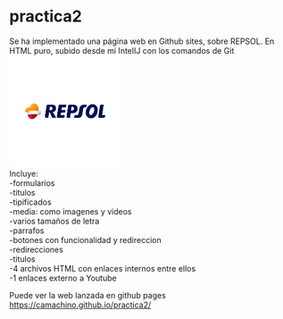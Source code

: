 # practica2
Se ha implementado una página web en Github sites,
sobre REPSOL. En HTML puro, subido desde mi IntelIJ con los comandos de Git
<br>
<img width="200px" height="200px" src="Repsol_Logo.jpg" alt="logo repsol">
<br>
Incluye: <br>
-formularios <br>
-titulos<br>
-tipificados <br>
-media: como imagenes y videos <br>
-varios tamaños de letra <br>
-parrafos<br>
-botones con funcionalidad y redireccion<br>
-redirecciones<br>
-titulos<br>
-4 archivos HTML con enlaces internos entre ellos<br>
-1 enlaces externo a Youtube<br>

Puede ver la web lanzada en github pages
https://camachino.github.io/practica2/



